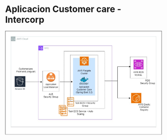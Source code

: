 # Aplicacion Customer care - Intercorp

![infrastructure-overview](customercare-backend/docs/aws-infraestructure-customercare.jpg)
